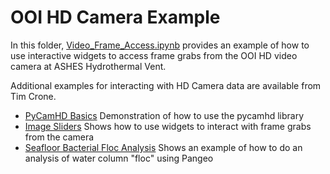 # OOI HD Camera Example

In this folder, [Video_Frame_Access.ipynb](Video_Frame_Access.ipynb) provides an example of how to use interactive widgets to access frame grabs from the OOI HD video camera at ASHES Hydrothermal Vent.

Additional examples for interacting with HD Camera data are available from Tim Crone.
* [PyCamHD Basics](https://github.com/tjcrone/rte-camhd/blob/master/tim/pycamhd.ipynb) Demonstration of how to use the pycamhd library
* [Image Sliders](https://github.com/tjcrone/rte-camhd/blob/master/tim/image_sliders.ipynb) Shows how to use widgets to interact with frame grabs from the camera
* [Seafloor Bacterial Floc Analysis](https://github.com/tjcrone/rte-camhd/blob/master/tim/floc.ipynb) Shows an example of how to do an analysis of water column "floc" using Pangeo
